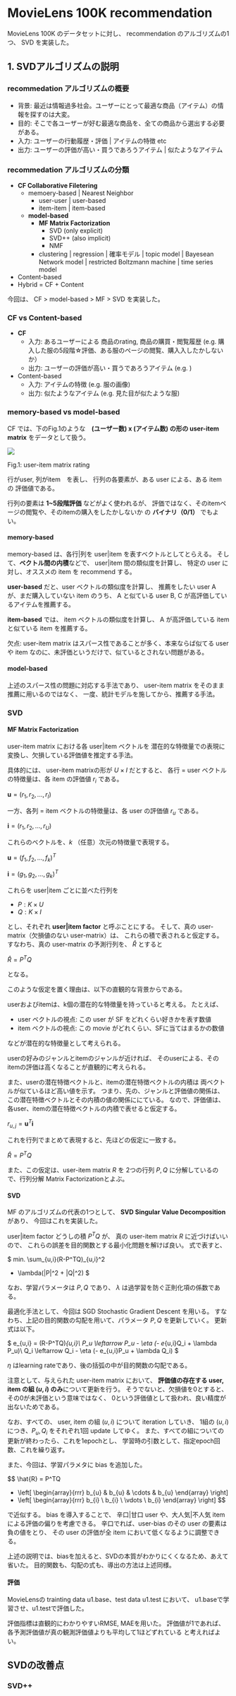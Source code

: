 
# MovieLens 100K recommendation
MovieLens 100K のデータセットに対し、 
recommendation のアルゴリズムの1つ、 SVD
を実装した。

## 1. SVDアルゴリズムの説明

### recommedation アルゴリズムの概要

- 背景: 最近は情報過多社会。ユーザーにとって最適な商品（アイテム）の情報を探すのは大変。
- 目的: そこで各ユーザーが好む最適な商品を、全ての商品から選出する必要がある。
- 入力: ユーザーの行動履歴・評価 | アイテムの特徴 etc
- 出力: ユーザーの評価が高い・買うであろうアイテム | 似たようなアイテム

### recommedation アルゴリズムの分類

- **CF Collaborative Filetering**
    - memoery-based | Nearest Neighbor
        - user-user | user-based
        - item-item | item-based
    - **model-based**
        - **MF Matrix Factorization**
            - SVD (only  explicit)
            - SVD++ (also implicit)
            - NMF
        - clustering | regression | 確率モデル | topic model | Bayesean Network model | restricted Boltzmann machine | time series model
- Content-based
- Hybrid = CF + Content

今回は、 CF > model-based > MF > SVD を実装した。

### CF vs Content-based
- **CF**
    - 入力: あるユーザーによる 商品のrating, 商品の購買・閲覧履歴 (e.g. 購入した服の5段階☆評価、ある服のページの閲覧、購入入したかしないか）
    - 出力: ユーザーの評価が高い・買うであろうアイテム (e.g. )
- Content-based
    - 入力: アイテムの特徴 (e.g. 服の画像) 
    - 出力: 似たようなアイテム (e.g. 見た目が似たような服)

### memory-based vs model-based

CF では、下のFig.1のような　**(ユーザー数) x (アイテム数) の形の user-item matrix** をデータとして扱う。

![](https://i.imgur.com/bmW79NS.png)

Fig.1: user-item matrix rating

行がuser, 列がitem　を表し、
行列の各要素が、ある user による、ある item の 評価値である。

行列の要素は **1~5段階評価** などがよく使われるが、
評価ではなく、そのitemページの閲覧や、そのitemの購入をしたかしないか
の **バイナリ（0/1）** でもよい。

#### memory-based

memory-based は、各行|列を user|item を表すベクトルとしてとらえる。
そして、**ベクトル間の内積**などで、 user|item 間の類似度を計算し、
特定の user に対し、オススメの item を recommend する。

**user-based** だと、user ベクトルの類似度を計算し、
推薦をしたい user A が、まだ購入していない item のうち、
A と似ている user B, C が高評価しているアイテムを推薦する。

**item-based** では、 item ベクトルの類似度を計算し、
A が高評価している item と似ている item を推薦する。

欠点: user-item matrix はスパース性であることが多く、本来ならば似てる user や item なのに、未評価というだけで、似ているとされない問題がある。

#### model-based

上述のスパース性の問題に対応する手法であり、 
user-item matrix をそのまま推薦に用いるのではなく、
一度、統計モデルを施してから、推薦する手法。

### SVD

#### MF Matrix Factorization
user-item matrix における各 user|item ベクトルを
潜在的な特徴量での表現に変換し、欠損している評価値を推定する手法。

具体的には、 user-item matrixの形が $U \times I$ だとすると、
各行 = user ベクトルの特徴量は、各 item の評価値 $r_i$ である。

$\boldsymbol{u} = (r_1, r_2, ..., r_I)$

一方、各列 = item ベクトルの特徴量は、各 user の評価値 $r_u$ である。

$\boldsymbol{i} = (r_1, r_2, ..., r_U)$

これらのベクトルを、$k$ （任意）次元の特徴量で表現する。

$\boldsymbol{u} = (f_1, f_2, ..., f_k)^T$

$\boldsymbol{i} = (g_1, g_2, ..., g_k)^T$

これらを user|item ごとに並べた行列を

- $P: K \times U$
- $Q: K \times I$

とし、それぞれ **user|item factor** と呼ぶことにする。
そして、真の user-matrix（欠損値のない user-matrix）は、
これらの積で表されると仮定する。
すなわち、真の user-matrix の予測行列を、 $\hat{R}$ とすると

$\hat{R} = P^TQ$

となる。

このような仮定を置く理由は、以下の直観的な背景からである。

userおよびitemは、k個の潜在的な特徴量を持っていると考える。
たとえば、

- user ベクトルの視点: この user が SF をどれくらい好きかを表す数値
- item ベクトルの視点: この movie がどれくらい、SFに当てはまるかの数値

などが潜在的な特徴量として考えられる。

userの好みのジャンルとitemのジャンルが近ければ、
そのuserによる、そのitemの評価は高くなることが直観的に考えられる。

また、userの潜在特徴ベクトルと、itemの潜在特徴ベクトルの内積は
両ベクトルが似ているほど高い値を示す。
つまり、先の、ジャンルと評価値の関係は、
この潜在特徴ベクトルとその内積の値の関係ににている。
なので、評価値は、各user、itemの潜在特徴ベクトルの内積で表せると仮定する。

$r_{u,j} = \boldsymbol{u}^T\boldsymbol{i}$

これを行列でまとめて表現すると、先ほどの仮定に一致する。

$\hat{R} = P^TQ$

また、この仮定は、user-item matrix $R$ を
2つの行列 $P, Q$ に分解しているので、行列分解 Matrix Factorizationとよぶ。

#### SVD

MF のアルゴリズムの代表の1つとして、
**SVD Singular Value Decomposition** があり、
今回はこれを実装した。

user|item factor どうしの積 $P^TQ$ が、
真の user-item matrix $R$ に近づけばいいので、
これらの誤差を目的関数とする最小化問題を解けば良い。
式で表すと、

$
min. \sum_{u,i}(R-P^TQ)_{u,i}^2 
+ \lambda(\|P\|^2 + \|Q\|^2)
$

なお、学習パラメータは $P,Q$ であり、 
$\lambda$ は過学習を防ぐ正則化項の係数である。

最適化手法として、今回は SGD Stochastic Gradient Descent を用いる。
すなわち、上記の目的関数の勾配を用いて、パラメータ $P, Q$ を更新していく。
更新式は以下。

$
e_{u,i} = (R-P^TQ)_{u,i}\\
P_u \leftarrow P_u - \eta (- e_{u,i}Q_i + \lambda P_u)\\
Q_i \leftarrow Q_i - \eta (- e_{u,i}P_u + \lambda Q_i)
$

$\eta$ はlearning rateであり、後の括弧の中が目的関数の勾配である。

注意として、与えられた user-item matrix において、
**評価値の存在する user, item の組 $(u,i)$ のみ**について更新を行う。
そうでないと、欠損値を0とすると、その0が未評価という意味ではなく、
0という評価値として扱われ、良い精度が出ないためである。

なお、すべての、 user, item の組 $(u,i)$ について iteration していき、
1組の $(u,i)$ につき、$P_u, Q_i$ をそれぞれ1回 update してゆく。
また、すべての組についての更新が終わったら、これを1epochとし、
学習時の引数として、指定epoch回数、これを繰り返す。

また、今回は、学習パラメタに bias を追加した。

$$
\hat{R} = P^TQ 
+ \left[
    \begin{array}{rrr}
        b_{u} & 
        b_{u} &
        \cdots &
        b_{u}
    \end{array}
\right]
+ \left[
    \begin{array}{rrr}
        b_{i} \\
        b_{i} \\
        \vdots \\
        b_{i}
    \end{array}
\right]
$$

で近似する。
bias を導入することで、
辛口|甘口 user や、大人気|不人気 item による評価の偏りを考慮できる。
辛口でれば、user-bias のその user の要素は負の値をとり、
その user の評価が全 item において低くなるように調整できる。

上述の説明では、biasを加えると、SVDの本質がわかりにくくなるため、あえて省いた。
目的関数も、勾配の式も、導出の方法は上述同様。

#### 評価
MovieLensの trainting data u1.base、test data u1.test において、
u1.baseで学習させ、u1.testで評価した。

評価指標は直観的にわかりやすいRMSE, MAEを用いた。
評価値が1であれば、各予測評価値が真の観測評価値よりも平均して1ほどずれている
と考えればよい。


## SVDの改善点

### SVD++
